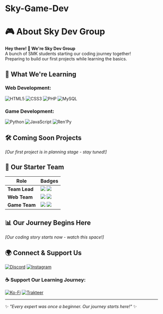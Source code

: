 # Sky-Game-Dev
# 🎮 About Sky Dev Group
**Hey there! 👋 We're Sky Dev Group**  
A bunch of SMK students starting our coding journey together!  
Preparing to build our first projects while learning the basics.

## 🌱 What We're Learning
### Web Development:
![HTML5](https://img.shields.io/badge/S-HTML-%23E34F26.svg?style=for-the-badge&logo=html5&logoColor=white) 
![CSS3](https://img.shields.io/badge/S-CSS-%231572B6.svg?style=for-the-badge&logo=css3&logoColor=white)
![PHP](https://img.shields.io/badge/S-PHP-%23777BB4.svg?style=for-the-badge&logo=php&logoColor=white)
![MySQL](https://img.shields.io/badge/S-SQL-%234479A1.svg?style=for-the-badge&logo=mysql&logoColor=white)

### Game Development:
![Python](https://img.shields.io/badge/S-Python-%233670A0.svg?style=for-the-badge&logo=python&logoColor=ffdd54)
![JavaScript](https://img.shields.io/badge/S-JS-%23323330.svg?style=for-the-badge&logo=javascript&logoColor=%23F7DF1E)
![Ren'Py](https://img.shields.io/badge/S-Ren'Py-%23000000.svg?style=for-the-badge&logo=python&logoColor=white)

## 🛠️ Coming Soon Projects
*[Our first project is in planning stage - stay tuned!]*

## 👥 Our Starter Team
| Role           | Badges |
|----------------|--------|
| **Team Lead**  | <img src="https://img.shields.io/badge/S-Leader-00FFFF?style=flat&logoColor=white"> <img src="https://img.shields.io/badge/S-Learner-00FFFF?style=flat&logoColor=white"> |
| **Web Team**   | <img src="https://img.shields.io/badge/S-Web-00FFFF?style=flat&logoColor=white"> <img src="https://img.shields.io/badge/S-Coder-00FFFF?style=flat&logoColor=white"> |
| **Game Team**  | <img src="https://img.shields.io/badge/S-Game-00FFFF?style=flat&logoColor=white"> <img src="https://img.shields.io/badge/S-Creator-00FFFF?style=flat&logoColor=white"> |

## 📊 Our Journey Begins Here
*[Our coding story starts now - watch this space!]*

## 🌍 Connect & Support Us
[![Discord](https://img.shields.io/badge/Join_Us-%2300FFFF.svg?style=for-the-badge&logo=discord&logoColor=white)](https://discord.gg/skydev)
[![Instagram](https://img.shields.io/badge/Follow_Us-%2300FFFF.svg?style=for-the-badge&logo=Instagram&logoColor=white)](https://instagram.com/skydevgroup)

### ☕ Support Our Learning Journey:
[![Ko-Fi](https://img.shields.io/badge/Buy_Us_Coffee-%2300FFFF.svg?style=for-the-badge&logo=ko-fi&logoColor=white)](https://ko-fi.com/skydevgroup)
[![Trakteer](https://img.shields.io/badge/Trakteer_ID-%2300FFFF.svg?style=for-the-badge&logo=ko-fi&logoColor=white)](https://trakteer.id/skydevgroup)

---
✨ *"Every expert was once a beginner. Our journey starts here!"* ✨
